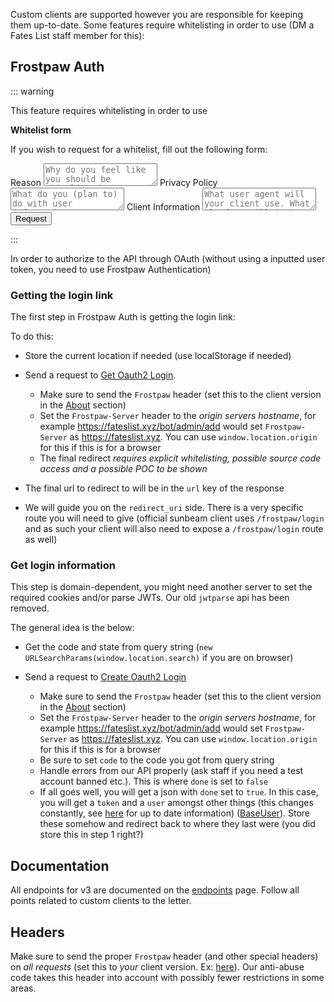 Custom clients are supported however you are responsible for keeping them up-to-date. Some features require whitelisting in order to use (DM a Fates List staff member for this):

## Frostpaw Auth

::: warning

This feature requires whitelisting in order to use

**Whitelist form**

If you wish to request for a whitelist, fill out the following form:

<div class="form-group">
    <label for='whitelist-reason'>Reason</label>
    <textarea 
        class="form-control"
        name='whitelist-reason' 
        id='whitelist-reason'
        placeholder="Why do you feel like you should be whitelisted"
    ></textarea>
    <label for='privacy-policy'>Privacy Policy</label>
    <textarea 
        class="form-control"
        name='privacy-policy' 
        id='privacy-policy'
        placeholder="What do you (plan to) do with user information. Be specific"
    ></textarea>
    <label for='whitelist'>Client Information</label>
    <textarea 
        class="form-control"
        name='client-info' 
        id='client-info'
        placeholder="What user agent will your client use. What platform will it be for. Who will be responsible for damages caused and who will be maintaining the client."
    ></textarea>
    <button onclick="genClientWhitelist()">Request</button>
</div>

:::

In order to authorize to the API through OAuth (without using a inputted user token, you need to use Frostpaw Authentication)

### Getting the login link

The first step in Frostpaw Auth is getting the login link:

To do this:

- Store the current location if needed (use localStorage if needed)

- Send a request to [Get Oauth2 Login](https://lynx.fateslist.xyz/docs/endpoints#get-oauth2-link).
    - Make sure to send the `Frostpaw` header (set this to the client version in the [About](https://fateslist.xyz/frostpaw/about) section)
    - Set the `Frostpaw-Server` header to the *origin servers hostname*, for example https://fateslist.xyz/bot/admin/add would set `Frostpaw-Server` as https://fateslist.xyz. You can use `window.location.origin` for this if this is for a browser
    - The final redirect *requires explicit whitelisting, possible source code access and a possible POC to be shown*

- The final url to redirect to will be in the `url` key of the response

- We will guide you on the `redirect_uri` side. There is a very specific route you will need to give (official sunbeam client uses `/frostpaw/login` and as such your client will also need to expose a `/frostpaw/login` route as well)

### Get login information

This step is domain-dependent, you might need another server to set the required cookies and/or parse JWTs. Our old ``jwtparse`` api has been removed.

The general idea is the below:

- Get the code and state from query string (`new URLSearchParams(window.location.search)` if you are on browser)

- Send a request to [Create Oauth2 Login](https://lynx.fateslist.xyz/docs/endpoints#create-oauth2-login)
    - Make sure to send the `Frostpaw` header (set this to the client version in the [About](https://fateslist.xyz/frostpaw/about) section)
    - Set the `Frostpaw-Server` header to the *origin servers hostname*, for example https://fateslist.xyz/bot/admin/add would set `Frostpaw-Server` as https://fateslist.xyz. You can use `window.location.origin` for this if this is for a browser
    - Be sure to set `code` to the code you got from query string
    - Handle errors from our API properly (ask staff if you need a test account banned etc.). This is where `done` is set to `false`
    - If all goes well, you will get a json with `done` set to `true`. In this case, you will get a `token` and a `user` amongst other things (this changes constantly, see [here](https://api.fateslist.xyz/api/docs/redoc#operation/login_user) for up to date information) ([BaseUser](../structures/basic-structures.md#baseuser)). Store these somehow and redirect back to where they last were (you did store this in step 1 right?)

## Documentation

All endpoints for v3 are documented on the [endpoints](../endpoints) page. Follow all points related to custom clients to the letter.

## Headers

Make sure to send the proper `Frostpaw` header (and other special headers) on *all requests* (set this to *your* client version. Ex: [here](https://fateslist.xyz/frostpaw/about)). Our anti-abuse code takes this header into account with possibly fewer restrictions in some areas.